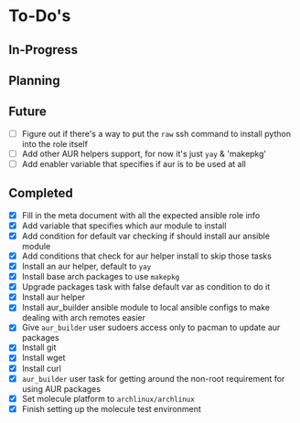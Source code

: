 To-Do's
=======

In-Progress
-----------


Planning
--------


Future
------

- [ ] Figure out if there's a way to put the `raw` ssh command to install python into the role itself
- [ ] Add other AUR helpers support, for now it's just `yay` & 'makepkg'
- [ ] Add enabler variable that specifies if aur is to be used at all

Completed
---------

- [x] Fill in the meta document with all the expected ansible role info
- [x] Add variable that specifies which aur module to install
- [x] Add condition for default var checking if should install aur ansible module
- [x] Add conditions that check for aur helper install to skip those tasks
- [x] Install an aur helper, default to `yay`
- [x] Install base arch packages to use `makepkg`
- [x] Upgrade packages task with false default var as condition to do it
- [x] Install aur helper
- [x] Install aur_builder ansible module to local ansible configs to make dealing with arch remotes easier
- [x] Give `aur_builder` user sudoers access only to pacman to update aur packages
- [x] Install git
- [x] Install wget
- [x] Install curl
- [x] `aur_builder` user task for getting around the non-root requirement for using AUR packages
- [x] Set molecule platform to `archlinux/archlinux`
- [x] Finish setting up the molecule test environment
